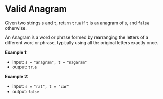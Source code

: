 # Valid Anagram

Given two strings `s` and `t`, return `true` if `t` is an anagram of `s`, and `false` otherwise.

An Anagram is a word or phrase formed by rearranging the letters of a different word or phrase, typically using all the original letters exactly once.

**Example 1:**
- input: `s = "anagram", t = "nagaram"`
- output: `true`

**Example 2:**
- input: `s = "rat", t = "car"`
- output: `false`
